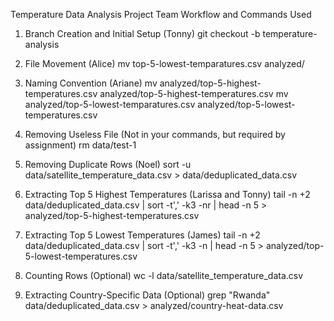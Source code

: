 Temperature Data Analysis Project
Team Workflow and Commands Used
1. Branch Creation and Initial Setup (Tonny)
git checkout -b temperature-analysis

2. File Movement (Alice)
mv top-5-lowest-temparatures.csv analyzed/

3. Naming Convention (Ariane)
mv analyzed/top-5-highest-temperatures.csv analyzed/top-5-highest-temperatures.csv mv analyzed/top-5-lowest-temparatures.csv analyzed/top-5-lowest-temperatures.csv

4. Removing Useless File (Not in your commands, but required by assignment)
rm data/test-1

5. Removing Duplicate Rows (Noel)
sort -u data/satellite_temperature_data.csv > data/deduplicated_data.csv

6. Extracting Top 5 Highest Temperatures (Larissa and Tonny)
tail -n +2 data/deduplicated_data.csv | sort -t',' -k3 -nr | head -n 5 > analyzed/top-5-highest-temperatures.csv

7. Extracting Top 5 Lowest Temperatures (James)
tail -n +2 data/deduplicated_data.csv | sort -t',' -k3 -n | head -n 5 > analyzed/top-5-lowest-temperatures.csv

8. Counting Rows (Optional)
wc -l data/satellite_temperature_data.csv

9. Extracting Country-Specific Data (Optional)
grep "Rwanda" data/deduplicated_data.csv > analyzed/country-heat-data.csv

